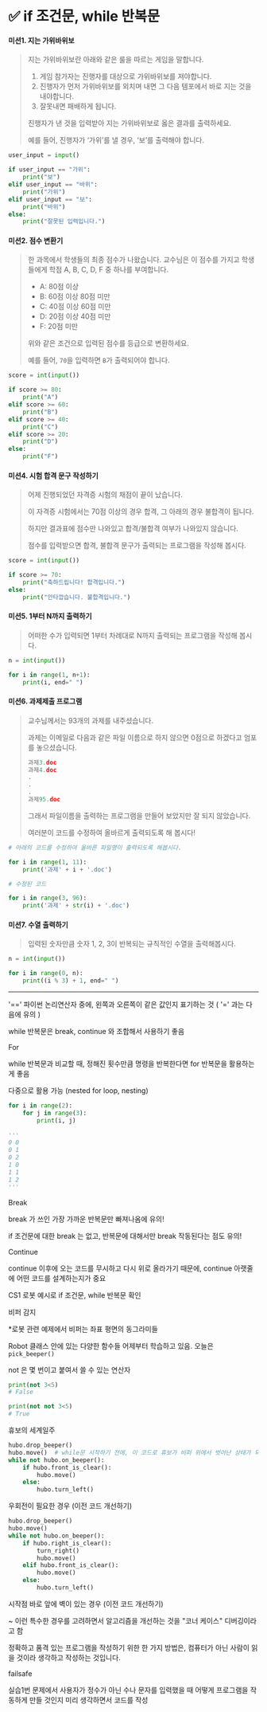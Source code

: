 # ✅ if 조건문, while 반복문



#### 미션1. 지는 가위바위보

> 지는 가위바위보란 아래와 같은 룰을 따르는 게임을 말합니다.
>
> 1. 게임 참가자는 진행자를 대상으로 가위바위보를 져야합니다.
> 2. 진행자가 먼저 가위바위보를 외치며 내면 그 다음 템포에서 바로 지는 것을 내야합니다.
> 3. 잘못내면 패배하게 됩니다.
>
> 진행자가 낸 것을 입력받아 지는 가위바위보로 옳은 결과를 출력하세요.
>
> 예를 들어, 진행자가 ‘가위’를 낼 경우, ‘보’를 출력해야 합니다.

```python
user_input = input()

if user_input == "가위":
    print("보")
elif user_input == "바위":
    print("가위")
elif user_input == "보":
    print("바위")
else:
    print("잘못된 입력입니다.")
```



#### 미션2. 점수 변환기

> 한 과목에서 학생들의 최종 점수가 나왔습니다. 교수님은 이 점수를 가지고 학생들에게 학점 A, B, C, D, F 중 하나를 부여합니다.
>
> - A: 80점 이상
> - B: 60점 이상 80점 미만
> - C: 40점 이상 60점 미만
> - D: 20점 이상 40점 미만
> - F: 20점 미만
>
> 위와 같은 조건으로 입력된 점수를 등급으로 변환하세요.
>
> 예를 들어, `70`을 입력하면 `B`가 출력되어야 합니다.

```python
score = int(input())

if score >= 80:
    print("A")
elif score >= 60:
    print("B")
elif score >= 40:
    print("C")
elif score >= 20:
    print("D")
else:
    print("F")
```



#### 미션4. 시험 합격 문구 작성하기

> 어제 진행되었던 자격증 시험의 채점이 끝이 났습니다.
>
> 이 자격증 시험에서는 70점 이상의 경우 합격, 그 아래의 경우 불합격이 됩니다.
>
> 하지만 결과표에 점수만 나와있고 합격/불합격 여부가 나와있지 않습니다.
>
> 점수를 입력받으면 합격, 불합격 문구가 출력되는 프로그램을 작성해 봅시다.

```python
score = int(input())

if score >= 70:
    print("축하드립니다! 합격입니다.")
else:
    print("안타깝습니다. 불합격입니다.")
```



#### 미션5. 1부터 N까지 출력하기

> 어떠한 수가 입력되면 1부터 차례대로 N까지 출력되는 프로그램을 작성해 봅시다.

```python
n = int(input())

for i in range(1, n+1):
    print(i, end=" ")
```



#### 미션6. 과제제출 프로그램

> 교수님께서는 93개의 과제를 내주셨습니다.
>
> 과제는 이메일로 다음과 같은 파일 이름으로 하지 않으면 0점으로 하겠다고 엄포를 놓으셨습니다.
>
> ```python
> 과제3.doc
> 과제4.doc
> .
> .
> .
> 과제95.doc
> ```
>
> 그래서 파일이름을 출력하는 프로그램을 만들어 보았지만 잘 되지 않았습니다.
>
> 여러분이 코드를 수정하여 올바르게 출력되도록 해 봅시다!

```python
# 아래의 코드를 수정하여 올바른 파일명이 출력되도록 해봅시다.

for i in range(1, 11):
    print('과제' + i + '.doc')
```

```python
# 수정된 코드

for i in range(3, 96):
    print('과제' + str(i) + '.doc')
```



#### 미션7. 수열 출력하기

> 입력된 숫자만큼 숫자 1, 2, 3이 반복되는 규칙적인 수열을 출력해봅시다.

```python
n = int(input())

for i in range(0, n):
    print((i % 3) + 1, end=" ")
```



---



'==' 파이썬 논리연산자 중에, 왼쪽과 오른쪽이 같은 값인지 표기하는 것 ( '=' 과는 다음에 유의 )



while 반복문은 break, continue 와 조합해서 사용하기 좋음



For

while 반복문과 비교할 때, 정해진 횟수만큼 명령을 반복한다면 for 반복문을 활용하는게 좋음

다중으로 활용 가능 (nested for loop, nesting)

```python
for i in range(2):
    for j in range(3):
        print(i, j)
        
'''
0 0
0 1
0 2
1 0
1 1
1 2
'''
```



Break

break 가 쓰인 가장 가까운 반복문만 빠져나옴에 유의!

if 조건문에 대한 break 는 없고, 반복문에 대해서만 break 작동된다는 점도 유의!



Continue

continue 이후에 오는 코드를 무시하고 다시 위로 올라가기 때문에, continue 아랫줄에 어떤 코드를 설계하는지가 중요



CS1 로봇 예시로 if 조건문, while 반복문 확인

비퍼 감지

*로봇 관련 예제에서 비퍼는 좌표 평면의 동그라미들

Robot 클래스 안에 있는 다양한 함수들 어제부터 학습하고 있음. 오늘은 `pick_beeper()`



not 은 몇 번이고 붙여서 쓸 수 있는 연산자

```python
print(not 3<5)
# False

print(not not 3<5)
# True
```



휴보의 세계일주

```python
hubo.drop_beeper()
hubo.move()  # while문 시작하기 전에, 이 코드로 휴보가 비퍼 위에서 벗어난 상태가 되도록 세팅해줘야만 주어진 문제를 해결할 수 있음
while not hubo.on_beeper():
    if hubo.front_is_clear():
        hubo.move()
    else:
        hubo.turn_left()
```



우회전이 필요한 경우 (이전 코드 개선하기)

```python
hubo.drop_beeper()
hubo.move()
while not hubo.on_beeper():
    if hubo.right_is_clear():
        turn_right()
        hubo.move()
    elif hubo.front_is_clear():
        hubo.move()
    else:
        hubo.turn_left()
```



시작점 바로 앞에 벽이 있는 경우 (이전 코드 개선하기)

~ 이런 특수한 경우를 고려하면서 알고리즘을 개선하는 것을 "코너 케이스" 디버깅이라고 함



정확하고 품격 있는 프로그램을 작성하기 위한 한 가지 방법은, 컴퓨터가 아닌 사람이 읽을 것이라 생각하고 작성하는 것입니다.



failsafe

실습1번 문제에서 사용자가 정수가 아닌 수나 문자를 입력했을 때 어떻게 프로그램을 작동하게 만들 것인지 미리 생각하면서 코드를 작성
